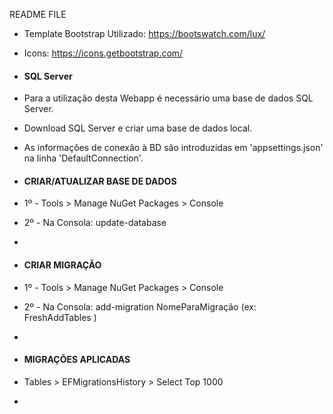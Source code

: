 README FILE

 * Template Bootstrap Utilizado: https://bootswatch.com/lux/
 * Icons: https://icons.getbootstrap.com/


 * #### SQL Server
 * Para a utilização desta Webapp é necessário uma base de dados SQL Server.
 * Download SQL Server e criar uma base de dados local.
 * As informações de conexão à BD são introduzidas em 'appsettings.json' na linha 'DefaultConnection'.

 * #### CRIAR/ATUALIZAR BASE DE DADOS
 * 1º - Tools > Manage NuGet Packages > Console
 * 2º - Na Consola: update-database
 * 
 * #### CRIAR MIGRAÇÃO
 * 1º - Tools > Manage NuGet Packages > Console
 * 2º - Na Consola: add-migration NomeParaMigração (ex: FreshAddTables )
 * 
 * #### MIGRAÇÕES APLICADAS
 * Tables > EFMigrationsHistory > Select Top 1000
 * 
